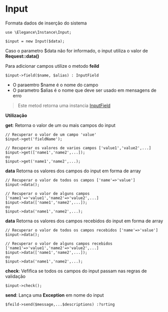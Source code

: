 # Input

Formata dados de inserção do sistema

    use \Elegance\Instance\Input;

    $input = new Input($data);

Caso o parametro $data não for informado, o input utiliza o valor de **Request::data()**

Para adicionar campos utilize o metodo **feild**

    $input->field($name, $alias) : InputField

- O paraemtro $name é o nome do campo
- O parametro $alias é o nome que deve ser usado em mensagens de erro

> Este metod retorna uma instancia [InputField](https://github.com/php-elegance/front/tree/main/.doc/class/input/inputField.md)

**Utilização**

**get**: Retorna o valor de um ou mais campos do input

    // Recuperar o valor de um campo 'value'
    $input->get('fieldName');

    // Recuperar os valores de varios campos ['value1','value2',...]
    $input->get(['name1','name2',...]);
    ou
    $input->get('name1','name2',...);

**data** Retorna os valores dos campos do input em forma de array

    // Recuperar o valor de todos os campos ['name'=>'value']
    $input->data();

    // Recuperar o valor de alguns campos ['name1'=>'value1','name2'=>'value2',...]
    $input->data(['name1','name2',...]);
    ou
    $input->data('name1','name2',...);

**data** Retorna os valores dos campos recebidos do input em forma de array

    // Recuperar o valor de todos os campos recebidos ['name'=>'value']
    $input->data();

    // Recuperar o valor de alguns campos recebidos ['name1'=>'value1','name2'=>'value2',...]
    $input->data(['name1','name2',...]);
    ou
    $input->data('name1','name2',...);

**check**: Vefifica se todos os campos do input passam nas regras de validação

    $input->check();

**send**: Lança uma **Exception** em nome do input

    $feild->send($message,...$descriptions) :?srting
